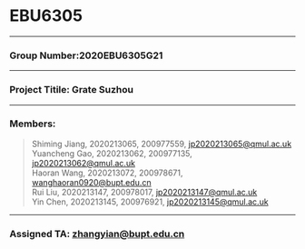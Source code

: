 # EBU6305
---
### Group Number:2020EBU6305G21
---
### Project Titile: Grate Suzhou
---
###   Members:
> Shiming Jiang, 2020213065, 200977559, jp2020213065@qmul.ac.uk<br>
Yuancheng Gao, 2020213062, 200977135, jp2020213062@qmul.ac.uk<br>
Haoran Wang, 2020213072, 200978671, wanghaoran0920@bupt.edu.cn<br>
Rui Liu, 2020213147, 200978017, jp2020213147@qmul.ac.uk<br>
Yin Chen, 2020213145, 200976921, jp2020213145@qmul.ac.uk
--- 
### Assigned TA: zhangyian@bupt.edu.cn
